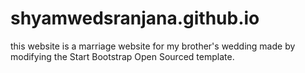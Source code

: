 # shyamwedsranjana.github.io
this website is a marriage website for my brother's wedding made by modifying the Start Bootstrap Open Sourced template.
